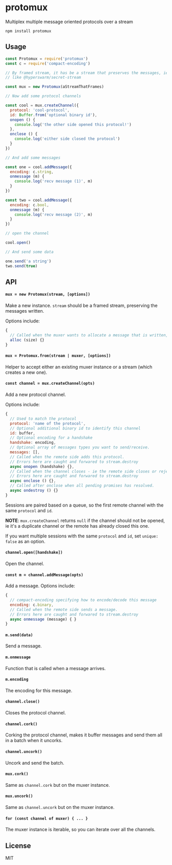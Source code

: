 # protomux

Multiplex multiple message oriented protocols over a stream

```
npm install protomux
```

## Usage

``` js
const Protomux = require('protomux')
const c = require('compact-encoding')

// By framed stream, it has be a stream that preserves the messages, ie something that length prefixes
// like @hyperswarm/secret-stream

const mux = new Protomux(aStreamThatFrames)

// Now add some protocol channels

const cool = mux.createChannel({
  protocol: 'cool-protocol',
  id: Buffer.from('optional binary id'),
  onopen () {
    console.log('the other side opened this protocol!')
  },
  onclose () {
    console.log('either side closed the protocol')
  }
})

// And add some messages

const one = cool.addMessage({
  encoding: c.string,
  onmessage (m) {
    console.log('recv message (1)', m)
  }
})

const two = cool.addMessage({
  encoding: c.bool,
  onmessage (m) {
    console.log('recv message (2)', m)
  }
})

// open the channel

cool.open()

// And send some data

one.send('a string')
two.send(true)
```

## API

#### `mux = new Protomux(stream, [options])`

Make a new instance. `stream` should be a framed stream, preserving the messages written.

Options include:

``` js
{
  // Called when the muxer wants to allocate a message that is written, defaults to Buffer.allocUnsafe.
  alloc (size) {}
}
```

#### `mux = Protomux.from(stream | muxer, [options])`

Helper to accept either an existing muxer instance or a stream (which creates a new one).

#### `const channel = mux.createChannel(opts)`

Add a new protocol channel.

Options include:

``` js
{
  // Used to match the protocol
  protocol: 'name of the protocol',
  // Optional additional binary id to identify this channel
  id: buffer,
  // Optional encoding for a handshake
  handshake: encoding,
  // Optional array of messages types you want to send/receive.
  messages: [],
  // Called when the remote side adds this protocol.
  // Errors here are caught and forwared to stream.destroy
  async onopen (handshake) {},
  // Called when the channel closes - ie the remote side closes or rejects this protocol or we closed it.
  // Errors here are caught and forwared to stream.destroy
  async onclose () {},
  // Called after onclose when all pending promises has resolved.
  async ondestroy () {}
}
```

Sessions are paired based on a queue, so the first remote channel with the same `protocol` and `id`.

__NOTE__: `mux.createChannel` returns `null` if the channel should not be opened, ie it's a duplicate channel or the remote has already closed this one.

If you want multiple sessions with the same `protocol` and `id`, set `unique: false` as an option.

#### `channel.open([handshake])`

Open the channel.

#### `const m = channel.addMessage(opts)`

Add a message. Options include:

``` js
{
  // compact-encoding specifying how to encode/decode this message
  encoding: c.binary,
  // Called when the remote side sends a message.
  // Errors here are caught and forwared to stream.destroy
  async onmessage (message) { }
}
```

#### `m.send(data)`

Send a message.

#### `m.onmessage`

Function that is called when a message arrives.

#### `m.encoding`

The encoding for this message.

#### `channel.close()`

Closes the protocol channel.

#### `channel.cork()`

Corking the protocol channel, makes it buffer messages and send them all in a batch when it uncorks.

#### `channel.uncork()`

Uncork and send the batch.

#### `mux.cork()`

Same as `channel.cork` but on the muxer instance.

#### `mux.uncork()`

Same as `channel.uncork` but on the muxer instance.

#### `for (const channel of muxer) { ... }`

The muxer instance is iterable, so you can iterate over all the channels.

## License

MIT
